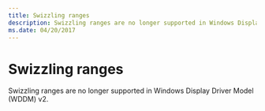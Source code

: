 ```yaml
---
title: Swizzling ranges
description: Swizzling ranges are no longer supported in Windows Display Driver Model (WDDM) v2.
ms.date: 04/20/2017
---
```


# Swizzling ranges


Swizzling ranges are no longer supported in Windows Display Driver Model (WDDM) v2.

 

 






